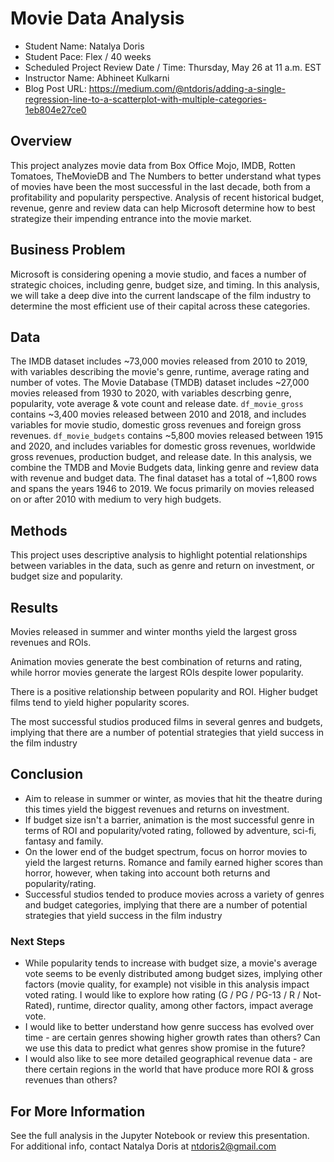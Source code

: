 # Movie Data Analysis
- Student Name: Natalya Doris
- Student Pace: Flex / 40 weeks
- Scheduled Project Review Date / Time: Thursday, May 26 at 11 a.m. EST
- Instructor Name: Abhineet Kulkarni
- Blog Post URL: https://medium.com/@ntdoris/adding-a-single-regression-line-to-a-scatterplot-with-multiple-categories-1eb804e27ce0

## Overview
This project analyzes movie data from Box Office Mojo, IMDB, Rotten Tomatoes, TheMovieDB and The Numbers to better understand what types of movies have been the most successful in the last decade, both from a profitability and popularity perspective. Analysis of recent historical budget, revenue, genre and review data can help Microsoft determine how to best strategize their impending entrance into the movie market.

## Business Problem

Microsoft is considering opening a movie studio, and faces a number of strategic choices, including genre, budget size, and timing. In this analysis, we will take a deep dive into the current landscape of the film industry to determine the most efficient use of their capital across these categories. 

## Data

The IMDB dataset includes ~73,000 movies released from 2010 to 2019, with variables describing the movie's genre, runtime, average rating and number of votes. The Movie Database (TMDB) dataset includes ~27,000 movies released from 1930 to 2020, with variables descrbing genre, popularity, vote average & vote count and release date. `df_movie_gross` contains ~3,400 movies released between 2010 and 2018, and includes variables for movie studio, domestic gross revenues and foreign gross revenues. `df_movie_budgets` contains ~5,800 movies released between 1915 and 2020, and includes variables for domestic gross revenues, worldwide gross revenues, production budget, and release date. In this analysis, we combine the TMDB and Movie Budgets data, linking genre and review data with revenue and budget data. The final dataset has a total of ~1,800 rows and spans the years 1946 to 2019. We focus primarily on movies released on or after 2010 with medium to very high budgets.

## Methods

This project uses descriptive analysis to highlight potential relationships between variables in the data, such as genre and return on investment, or budget size and popularity.

## Results

Movies released in summer and winter months yield the largest gross revenues and ROIs.


Animation movies generate the best combination of returns and rating, while horror movies generate the largest ROIs despite lower popularity. 


There is a positive relationship between popularity and ROI. Higher budget films tend to yield higher popularity scores.


The most successful studios produced films in several genres and budgets, implying that there are a number of potential strategies that yield success in the film industry



## Conclusion

- Aim to release in summer or winter, as movies that hit the theatre during this times yield the biggest revenues and returns on investment. 
- If budget size isn't a barrier, animation is the most successful genre in terms of ROI and popularity/voted rating, followed by adventure, sci-fi, fantasy and family.
- On the lower end of the budget spectrum, focus on horror movies to yield the largest returns. Romance and family earned higher scores than horror, however, when taking into account both returns and popularity/rating. 
- Successful studios tended to produce movies across a variety of genres and budget categories, implying that there are a number of potential strategies that yield success in the film industry

### Next Steps

- While popularity tends to increase with budget size, a movie's average vote seems to be evenly distributed among budget sizes, implying other factors (movie quality, for example) not visible in this analysis impact voted rating. I would like to explore how rating (G / PG / PG-13 / R / Not-Rated), runtime, director quality, among other factors, impact average vote.
- I would like to better understand how genre success has evolved over time - are certain genres showing higher growth rates than others? Can we use this data to predict what genres show promise in the future?
- I would also like to see more detailed geographical revenue data - are there certain regions in the world that have produce more ROI & gross revenues than others?

## For More Information
See the full analysis in the Jupyter Notebook or review this presentation.
For additional info, contact Natalya Doris at ntdoris2@gmail.com
